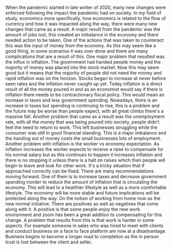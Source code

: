 When the pandemic started in late winter of 2020, many new changes were enforced following the impact the pandemic had on society. In my field of study, economics more specifically, how economics is related to the flow of currency and how it was impacted along the way, there were many new changes that came as a result. A major result from the pandemic was the amount of jobs lost, this created an imbalance in the economy and there needed action to be taken. One of the actions that was taken to counteract this was the input of money from the economy. As this may seem like a good thing, in some scenarios it was over done and there are many complications that are a result of this. One major problem that resulted was the influx in inflation. The government had handed people money and the majority of money was placed into the stock market. Now this may seem good but it means that the majority of people did not need the money and rapid inflation was on the horizon. Stocks began to increase at never before seen rates and the inflation never caught up yet. Today inflation is a direct result of all the money poured in and as an economist would say if there is inflation there needs to be contractionary fiscal policy. This would mean an increase in taxes and less government spending. Nowadays, there is an increase in taxes but spending is continuing to rise, this is a problem and the future may be worse than people expect, with all great climbs there's a massive fall. 
Another problem that came as a result was the unemployment rate, with all the money that was being poured into society, people didn't feel the need to return to work. This left businesses struggling while the consumer was still in good financial standing. This is a major imbalance and the handing out of money costs the small businesses lots of employment. Another problem with inflation is the worker vs economy expectation. As inflation increases the worker expects to receive a raise to compensate for his normal salary but as this continues to happen it increases inflation and there is no stopping it unless there is a halt on raises which then people will begin to leave and look for other work. It's a tricky situation that if approached correctly can be fixed. There are many recommendations moving forward. One of them is to increase taxes and decrease government spending inorder to reduce the amount of inflation that is circulating the economy. This will lead to a healthier lifestyle as well as a more comfortable lifestyle. The economy will be more stable and future implications will be protected along the way. 
On the notion of working from home now as the new normal initiative. There are positives as well as negatives that come along with it. A positive is that some people enjoy the new work environment and zoom has been a great addition to compensating for this change. A problem that results from this is that work is harder in some aspects. For example someone in sales who was hired to meet with clients and conduct business on a face to face platform are now at a disadvantage. Business begins to become a longer road to completion as the in person trust is lost between the client and seller. 

